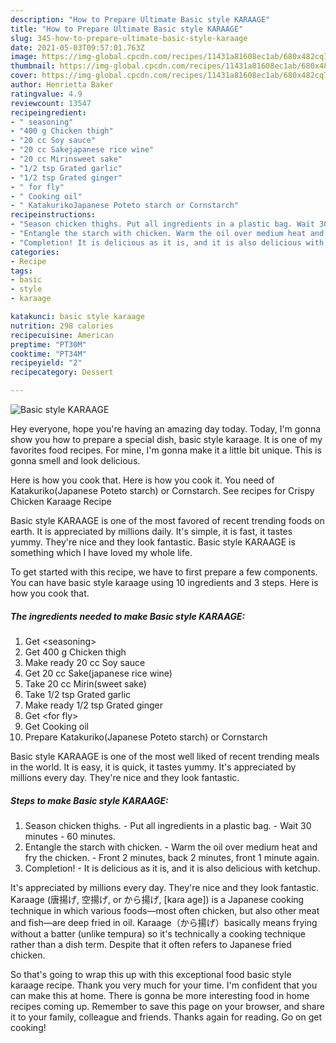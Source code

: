 ```yaml
---
description: "How to Prepare Ultimate Basic style KARAAGE"
title: "How to Prepare Ultimate Basic style KARAAGE"
slug: 345-how-to-prepare-ultimate-basic-style-karaage
date: 2021-05-03T09:57:01.763Z
image: https://img-global.cpcdn.com/recipes/11431a81608ec1ab/680x482cq70/basic-style-karaage-recipe-main-photo.jpg
thumbnail: https://img-global.cpcdn.com/recipes/11431a81608ec1ab/680x482cq70/basic-style-karaage-recipe-main-photo.jpg
cover: https://img-global.cpcdn.com/recipes/11431a81608ec1ab/680x482cq70/basic-style-karaage-recipe-main-photo.jpg
author: Henrietta Baker
ratingvalue: 4.9
reviewcount: 13547
recipeingredient:
- " seasoning"
- "400 g Chicken thigh"
- "20 cc Soy sauce"
- "20 cc Sakejapanese rice wine"
- "20 cc Mirinsweet sake"
- "1/2 tsp Grated garlic"
- "1/2 tsp Grated ginger"
- " for fly"
- " Cooking oil"
- " KatakurikoJapanese Poteto starch or Cornstarch"
recipeinstructions:
- "Season chicken thighs. Put all ingredients in a plastic bag. Wait 30 minutes - 60 minutes."
- "Entangle the starch with chicken. Warm the oil over medium heat and fry the chicken. Front 2 minutes, back 2 minutes, front 1 minute again."
- "Completion! It is delicious as it is, and it is also delicious with ketchup."
categories:
- Recipe
tags:
- basic
- style
- karaage

katakunci: basic style karaage 
nutrition: 298 calories
recipecuisine: American
preptime: "PT30M"
cooktime: "PT34M"
recipeyield: "2"
recipecategory: Dessert

---
```



![Basic style KARAAGE](https://img-global.cpcdn.com/recipes/11431a81608ec1ab/680x482cq70/basic-style-karaage-recipe-main-photo.jpg)

Hey everyone, hope you're having an amazing day today. Today, I'm gonna show you how to prepare a special dish, basic style karaage. It is one of my favorites food recipes. For mine, I'm gonna make it a little bit unique. This is gonna smell and look delicious.

Here is how you cook that. Here is how you cook it. You need of Katakuriko(Japanese Poteto starch) or Cornstarch. See recipes for Crispy Chicken Karaage Recipe

Basic style KARAAGE is one of the most favored of recent trending foods on earth. It is appreciated by millions daily. It's simple, it is fast, it tastes yummy. They're nice and they look fantastic. Basic style KARAAGE is something which I have loved my whole life.


To get started with this recipe, we have to first prepare a few components. You can have basic style karaage using 10 ingredients and 3 steps. Here is how you cook that.

<!--inarticleads1-->

##### The ingredients needed to make Basic style KARAAGE:

1. Get  &lt;seasoning&gt;
1. Get 400 g Chicken thigh
1. Make ready 20 cc Soy sauce
1. Get 20 cc Sake(japanese rice wine)
1. Take 20 cc Mirin(sweet sake)
1. Take 1/2 tsp Grated garlic
1. Make ready 1/2 tsp Grated ginger
1. Get  &lt;for fly&gt;
1. Get  Cooking oil
1. Prepare  Katakuriko(Japanese Poteto starch) or Cornstarch


Basic style KARAAGE is one of the most well liked of recent trending meals in the world. It is easy, it is quick, it tastes yummy. It&#39;s appreciated by millions every day. They&#39;re nice and they look fantastic. 

<!--inarticleads2-->

##### Steps to make Basic style KARAAGE:

1. Season chicken thighs. - Put all ingredients in a plastic bag. - Wait 30 minutes - 60 minutes.
1. Entangle the starch with chicken. - Warm the oil over medium heat and fry the chicken. - Front 2 minutes, back 2 minutes, front 1 minute again.
1. Completion! - It is delicious as it is, and it is also delicious with ketchup.


It&#39;s appreciated by millions every day. They&#39;re nice and they look fantastic. Karaage (唐揚げ, 空揚げ, or から揚げ, [kaɾa aɡe]) is a Japanese cooking technique in which various foods—most often chicken, but also other meat and fish—are deep fried in oil. Karaage（から揚げ）basically means frying without a batter (unlike tempura) so it&#39;s technically a cooking technique rather than a dish term. Despite that it often refers to Japanese fried chicken. 

So that's going to wrap this up with this exceptional food basic style karaage recipe. Thank you very much for your time. I'm confident that you can make this at home. There is gonna be more interesting food in home recipes coming up. Remember to save this page on your browser, and share it to your family, colleague and friends. Thanks again for reading. Go on get cooking!
